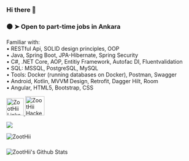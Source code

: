 ### Hi there 👋

<h3>⚫ ➤ Open to part-time jobs in Ankara</h3> 

Familiar with:<br>
• RESTful Api, SOLID design principles, OOP<br>
• Java, Spring Boot, JPA-Hibernate, Spring Security<br>
• C#, .NET Core, AOP, Entitiy Framework, Autofac DI, Fluentvalidation<br>
• SQL: MSSQL, PostgreSQL, MySQL<br>
• Tools: Docker (running databases on Docker), Postman, Swagger<br>
• Android, Kotlin, MVVM Design, Retrofit, Dagger Hilt, Room<br>
• Angular, HTML5, Bootstrap, CSS<br>

<a href="https://www.linkedin.com/in/zoothii/">
<img alt="ZootHii Linkedin" src="https://user-images.githubusercontent.com/34456517/108375286-dd237b80-7212-11eb-981a-c5391863b7f6.png" width=45" height="45">
</a>

<a href="https://www.hackerrank.com/ZootHii">
<img alt="ZootHii Hackerrank" src="https://user-images.githubusercontent.com/34456517/108373456-f75c5a00-7210-11eb-8a85-0c76900e84e5.png" width=50" height="50">
</a>

<a href="mailto:ahmet-yildirim_5858@outlook.com"><img src="https://img.shields.io/badge/Outlook-0078D4.svg?&style=for-the-badge&logo=microsoft%20outlook&logoColor=white" /></a>


<img src="https://komarev.com/ghpvc/?username=ZootHii&label=Profile%20views&color=0e75b6&style=flat" alt="ZootHii" />

###
![ZootHii's Github Stats](https://github-readme-stats.vercel.app/api?username=ZootHii&show_icons=true&theme=radical&hide=prs&hide_border=true)

